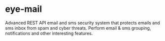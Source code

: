# eye-mail
Advanced REST API email and sms security system that protects emails and sms inbox from spam and cyber threats. Perform email &amp; sms grouping, notifications and other interesting features.
